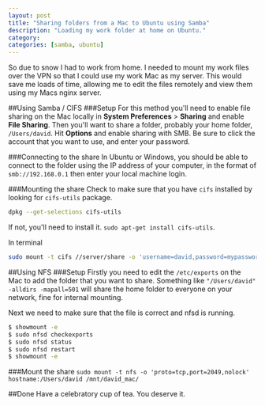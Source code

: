 ```yaml
---
layout: post
title: "Sharing folders from a Mac to Ubuntu using Samba"
description: "Loading my work folder at home on Ubuntu."
category:
categories: [samba, ubuntu]
---
```


So due to snow I had to work from home. I needed to mount my work files over the VPN so that I could use my work Mac as my server. This would save me loads of time, allowing me to edit the files remotely and view them using my Macs nginx server.  

##Using Samba / CIFS
###Setup
For this method you'll need to enable file sharing on the Mac locally in **System Preferences** > **Sharing** and enable **File Sharing**. Then you'll want to share a folder, probably your home folder, `/Users/david`. Hit **Options** and enable sharing with SMB. Be sure to click the account that you want to use, and enter your password.  

###Connecting to the share
In Ubuntu or Windows, you should be able to connect to the folder using the IP address of your computer, in the format of `smb://192.168.0.1` then enter your local machine login.  

###Mounting the share
Check to make sure that you have `cifs` installed by looking for `cifs-utils` package.  
```bash
dpkg --get-selections cifs-utils
```  
If not, you'll need to install it. `sudo apt-get install cifs-utils`.  

In terminal  
```bash
sudo mount -t cifs //server/share -o 'username=david,password=mypassword,rw,nounix,noserverinfo,sec=ntlmssp,file_mode=0777,dir_mode=0777' /mnt/david_mac
```

##Using NFS
###Setup
Firstly you need to edit the `/etc/exports` on the Mac to add the folder that you want to share. Something like `"/Users/david" -alldirs -mapall=501` will share the home folder to everyone on your network, fine for internal mounting.  

Next we need to make sure that the file is correct and nfsd is running.  

```bash
$ showmount -e
$ sudo nfsd checkexports
$ sudo nfsd status
$ sudo nfsd restart
$ showmount -e
```

###Mount the share
`sudo mount -t nfs -o 'proto=tcp,port=2049,nolock' hostname:/Users/david /mnt/david_mac/`

##Done
Have a celebratory cup of tea. You deserve it.